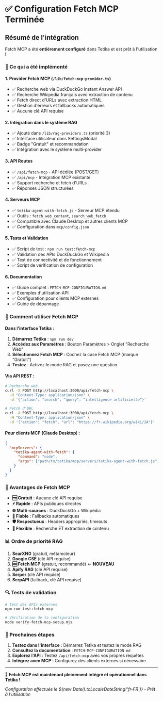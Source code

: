 # ✅ Configuration Fetch MCP Terminée

## Résumé de l'intégration

Fetch MCP a été **entièrement configuré** dans Tetika et est prêt à l'utilisation ! 

### 🎯 Ce qui a été implémenté

#### 1. **Provider Fetch MCP** (`/lib/fetch-mcp-provider.ts`)
- ✅ Recherche web via DuckDuckGo Instant Answer API
- ✅ Recherche Wikipedia français avec extraction de contenu
- ✅ Fetch direct d'URLs avec extraction HTML
- ✅ Gestion d'erreurs et fallbacks automatiques
- ✅ Aucune clé API requise

#### 2. **Intégration dans le système RAG** 
- ✅ Ajouté dans `/lib/rag-providers.ts` (priorité 3)
- ✅ Interface utilisateur dans SettingsModal
- ✅ Badge "Gratuit" et recommandation
- ✅ Intégration avec le système multi-provider

#### 3. **API Routes**
- ✅ `/api/fetch-mcp` - API dédiée (POST/GET)
- ✅ `/api/mcp` - Intégration MCP existante
- ✅ Support recherche et fetch d'URLs
- ✅ Réponses JSON structurées

#### 4. **Serveurs MCP**
- ✅ `tetika-agent-with-fetch.js` - Serveur MCP étendu
- ✅ Outils : `fetch_web_content`, `search_web_fetch`
- ✅ Compatible avec Claude Desktop et autres clients MCP
- ✅ Configuration dans `mcp/config.json`

#### 5. **Tests et Validation**
- ✅ Script de test : `npm run test:fetch-mcp`
- ✅ Validation des APIs DuckDuckGo et Wikipedia
- ✅ Test de connectivité et de fonctionnement
- ✅ Script de vérification de configuration

#### 6. **Documentation**
- ✅ Guide complet : `FETCH-MCP-CONFIGURATION.md`
- ✅ Exemples d'utilisation API
- ✅ Configuration pour clients MCP externes
- ✅ Guide de dépannage

### 🚀 Comment utiliser Fetch MCP

#### Dans l'interface Tetika :
1. **Démarrez Tetika** : `npm run dev`
2. **Accédez aux Paramètres** : Bouton Paramètres > Onglet "Recherche Web"
3. **Sélectionnez Fetch MCP** : Cochez la case Fetch MCP (marqué "Gratuit")
4. **Testez** : Activez le mode RAG et posez une question

#### Via API REST :
```bash
# Recherche web
curl -X POST http://localhost:3000/api/fetch-mcp \
  -H "Content-Type: application/json" \
  -d '{"action": "search", "query": "intelligence artificielle"}'

# Fetch d'URL
curl -X POST http://localhost:3000/api/fetch-mcp \
  -H "Content-Type: application/json" \
  -d '{"action": "fetch", "url": "https://fr.wikipedia.org/wiki/IA"}'
```

#### Pour clients MCP (Claude Desktop) :
```json
{
  "mcpServers": {
    "tetika-agent-with-fetch": {
      "command": "node",
      "args": ["path/to/tetika/mcp/servers/tetika-agent-with-fetch.js"]
    }
  }
}
```

### 🎉 Avantages de Fetch MCP

- **🆓 Gratuit** : Aucune clé API requise
- **⚡ Rapide** : APIs publiques directes
- **🌐 Multi-sources** : DuckDuckGo + Wikipedia
- **🔄 Fiable** : Fallbacks automatiques
- **🛡️ Respectueux** : Headers appropriés, timeouts
- **📱 Flexible** : Recherche ET extraction de contenu

### 📊 Ordre de priorité RAG

1. **SearXNG** (gratuit, métamoteur)
2. **Google CSE** (clé API requise)
3. **🆕 Fetch MCP** (gratuit, recommandé) ← **NOUVEAU**
4. **Apify RAG** (clé API requise) 
5. **Serper** (clé API requise)
6. **SerpAPI** (fallback, clé API requise)

### 🔍 Tests de validation

```bash
# Test des APIs externes
npm run test:fetch-mcp

# Vérification de la configuration
node verify-fetch-mcp-setup.mjs
```

### 📝 Prochaines étapes

1. **Testez dans l'interface** : Démarrez Tetika et testez le mode RAG
2. **Consultez la documentation** : `FETCH-MCP-CONFIGURATION.md`
3. **Explorez l'API** : Testez `/api/fetch-mcp` avec vos propres requêtes
4. **Intégrez avec MCP** : Configurez des clients externes si nécessaire

---

**🎯 Fetch MCP est maintenant pleinement intégré et opérationnel dans Tetika !**

*Configuration effectuée le ${new Date().toLocaleDateString('fr-FR')} - Prêt à l'utilisation*

